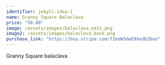 ```yaml
---
identifier: jekyll-idea-1
name: Granny Square Balaclava 
price: "50.00"
image: /assets/images/balaclava_edit.png
image2: /assets/images/balaclava_back.png
purchase_link: "https://buy.stripe.com/fZeeW3dwE8Xodb26oo"
---
```

Granny Square balaclava